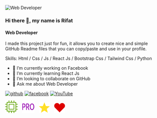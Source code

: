 ![Web Developer](https://scontent.fdac138-1.fna.fbcdn.net/v/t39.30808-6/482343140_604231962619368_6227012178914084758_n.jpg?stp=dst-jpg_p526x296_tt6&_nc_cat=100&ccb=1-7&_nc_sid=86c6b0&_nc_eui2=AeGghIpemnj7pcNh5McD8kSj8-gFDq-1lQ_z6AUOr7WVD-WwiePLpAAFdH0DBZ59tFcxhBBVyrzZKd7tXj6oy9R8&_nc_ohc=voIcg4_l9tkQ7kNvgG5zlUO&_nc_oc=AdlhAKLyzPcTtOTQgHhRK4fhULKy0L2yN0VzxGYmZQHQCo7zrerc72M_sfCljEuxtcs&_nc_zt=23&_nc_ht=scontent.fdac138-1.fna&_nc_gid=xajhEfwHJT1yTt3JulnoGQ&oh=00_AYHNpXC3WSVXwUsCq8I3Ji4rwaouiJudDA1Ew4jvkN14qA&oe=67E13288)

### Hi there 👋, my name is Rifat
#### Web Developer


I made this project just for fun, it allows you to create nice and simple GitHub Readme files that you can copy/paste and use in your profile.

Skills: Html / Css / Js / React Js / Bootstrap Css / Tailwind Css / Python

- 🔭 I’m currently working on Facebook 
- 🌱 I’m currently learning React Js 
- 👯 I’m looking to collaborate on GitHub 
- 💬 Ask me about Web Developer 


[<img src='https://cdn.jsdelivr.net/npm/simple-icons@3.0.1/icons/github.svg' alt='github' height='40'>](https://github.com/https://github.com/abusaeed0402)  [<img src='https://cdn.jsdelivr.net/npm/simple-icons@3.0.1/icons/facebook.svg' alt='facebook' height='40'>](https://www.facebook.com/https://www.facebook.com/mdrifat9208)  [<img src='https://cdn.jsdelivr.net/npm/simple-icons@3.0.1/icons/youtube.svg' alt='YouTube' height='40'>](https://www.youtube.com/channel/http://www.youtube.com/@pro_programmer_1)  

<a href='https://docs.github.com/en/developers'><img src='https://raw.githubusercontent.com/acervenky/animated-github-badges/master/assets/devbadge.gif' width='40' height='40'></a> <a href='https://github.com/pricing'><img src='https://raw.githubusercontent.com/acervenky/animated-github-badges/master/assets/pro.gif' width='40' height='40'></a> <a href='https://stars.github.com/'><img src='https://raw.githubusercontent.com/acervenky/animated-github-badges/master/assets/starbadge.gif' width='35' height='35'></a> <a href='https://docs.github.com/en/github/supporting-the-open-source-community-with-github-sponsors'><img src='https://raw.githubusercontent.com/acervenky/animated-github-badges/master/assets/sponsorbadge.gif' width='35' height='35'></a> 



